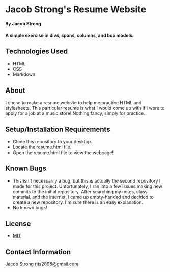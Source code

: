 # Jacob Strong's Resume Website

#### By Jacob Strong

#### A simple exercise in divs, spans, columns, and box models.

## Technologies Used

* HTML
* CSS
* Markdown

## About

I chose to make a resume website to help me practice HTML and stylesheets. This particular resume is what I would come up with if I were to apply for a job at a music store! Nothing fancy, simply for practice.

## Setup/Installation Requirements

* Clone this repository to your desktop.
* Locate the resume.html file.
* Open the resume.html file to view the webpage!

## Known Bugs

* This isn't necessarily a bug, but this is actually the second repository I made for this project. Unfortunately, I ran into a few issues making new commits to the initial repository. After searching my notes, class material, and the internet, I came up empty-handed and decided to create a new repository. I'm sure there is an easy explanation.
* No known bugs!

## License

* [MIT](https://en.wikipedia.org/wiki/MIT_License)

## Contact Information

Jacob Strong <a href="mailto:rjts2896@gmail.com">rjts2896@gmail.com</a>
